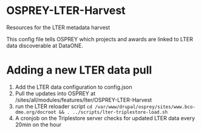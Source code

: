 # OSPREY-LTER-Harvest
Resources for the LTER metadata harvest

This config file tells OSPREY which projects and awards are linked to LTER data discoverable at DataONE.

# Adding a new LTER data pull #

1. Add the LTER data configuration to config.json
2. Pull the updates into OSPREY at /sites/all/modules/features/lter/OSPREY-LTER-Harvest
3. run the LTER reloader script `cd /var/www/drupal/osprey/sites/www.bco-dmo.org/docroot && . ../scripts/lter-triplestore-load.sh`
4. A cronjob on the Triplestore server checks for updated LTER data every 20min on the hour
